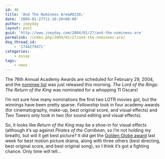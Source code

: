 ```yaml
---
id: 46
title: 'And The Nominees Are&#8230;'
date: '2004-01-27T11:10:20+00:00'
author: joeyday
layout: post
guid: 'http://www.joeyday.com/2004/01/27/and-the-nominees-are'
permalink: /index.php/2004/01/27/and-the-nominees-are/
dsq_thread_id:
    - '1744279471'
categories:
    - essay
tags:
    - news
---
```


The 76th Annual Academy Awards are scheduled for February 29, 2004, and the [nominee list](http://www.oscar.com/nominees/nomineelist.html) was just released this morning. *The Lord of the Rings: The Return of the King* was nominated for a whopping 11 Oscars!

I’m not sure how many nominations the first two LOTR movies got, but the winnings have been pretty sparse. *Fellowship* took in four academy awards (for cinematography, make-up, best original score, and visual effects) and *Two Towers* only took in two (for sound editing and visual effects).

So, it looks like *Return of the King* may be a shoe-in for visual effects (although it’s up against *Pirates of the Carribean*, so I’m not holding my breath), but will it get best picture? It did get the [Golden Globe award](http://www.hfpa.org/realtime.html) last week for best motion picture drama, along with three others (best directing, best original score, and best original song), so I think it’s got a fighting chance. Only time will tell…